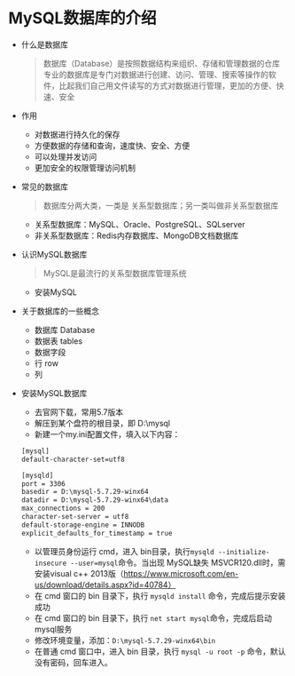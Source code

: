 # MySQL数据库的介绍

+ 什么是数据库

  > 数据库（Database）是按照数据结构来组织、存储和管理数据的仓库
  > 专业的数据库是专门对数据进行创建、访问、管理、搜索等操作的软件，比起我们自己用文件读写的方式对数据进行管理，更加的方便、快速、安全

+ 作用

  + 对数据进行持久化的保存
  + 方便数据的存储和查询，速度快、安全、方便
  + 可以处理并发访问
  + 更加安全的权限管理访问机制

+ 常见的数据库

  > 数据库分两大类，一类是 关系型数据库；另一类叫做非关系型数据库

  + 关系型数据库：MySQL、Oracle、PostgreSQL、SQLserver
  + 非关系型数据库：Redis内存数据库、MongoDB文档数据库

+ 认识MySQL数据库

  > MySQL是最流行的关系型数据库管理系统

  + 安装MySQL

+ 关于数据库的一些概念
  + 数据库 Database
  + 数据表 tables
  + 数据字段
  + 行 row
  + 列 
  
+ 安装MySQL数据库

  + 去官网下载，常用5.7版本
  + 解压到某个盘符的根目录，即 D:\mysql
  + 新建一个my.ini配置文件，填入以下内容：

  ```HTML
  [mysql]
  default-character-set=utf8
  
  [mysqld]
  port = 3306
  basedir = D:\mysql-5.7.29-winx64
  datadir = D:\mysql-5.7.29-winx64\data
  max_connections = 200
  character-set-server = utf8
  default-storage-engine = INNODB
  explicit_defaults_for_timestamp = true
  ```

  + 以管理员身份运行 cmd，进入 bin目录，执行`mysqld --initialize-insecure --user=mysql`命令。当出现 MySQL缺失 MSVCR120.dll时，需安装visual c++ 2013版（https://www.microsoft.com/en-us/download/details.aspx?id=40784）
  + 在  cmd 窗口的 bin 目录下，执行 `mysqld install` 命令，完成后提示安装成功
  + 在  cmd 窗口的 bin 目录下，执行 `net start mysql`命令，完成后启动 mysql服务
  + 修改环境变量，添加：`D:\mysql-5.7.29-winx64\bin`
  + 在普通 cmd 窗口中，进入 bin 目录，执行 `mysql -u root -p` 命令，默认没有密码，回车进入。
